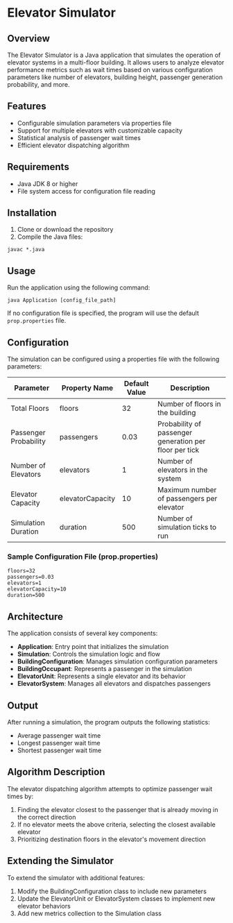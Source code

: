 # Elevator Simulator

## Overview
The Elevator Simulator is a Java application that simulates the operation of elevator systems in a multi-floor building. It allows users to analyze elevator performance metrics such as wait times based on various configuration parameters like number of elevators, building height, passenger generation probability, and more.

## Features
- Configurable simulation parameters via properties file
- Support for multiple elevators with customizable capacity
- Statistical analysis of passenger wait times
- Efficient elevator dispatching algorithm

## Requirements
- Java JDK 8 or higher
- File system access for configuration file reading

## Installation
1. Clone or download the repository
2. Compile the Java files:
```
javac *.java
```

## Usage
Run the application using the following command:
```
java Application [config_file_path]
```

If no configuration file is specified, the program will use the default `prop.properties` file.

## Configuration
The simulation can be configured using a properties file with the following parameters:

| Parameter | Property Name | Default Value | Description |
|-----------|---------------|---------------|-------------|
| Total Floors | floors | 32 | Number of floors in the building |
| Passenger Probability | passengers | 0.03 | Probability of passenger generation per floor per tick |
| Number of Elevators | elevators | 1 | Number of elevators in the system |
| Elevator Capacity | elevatorCapacity | 10 | Maximum number of passengers per elevator |
| Simulation Duration | duration | 500 | Number of simulation ticks to run |

### Sample Configuration File (prop.properties)
```
floors=32
passengers=0.03
elevators=1
elevatorCapacity=10
duration=500
```

## Architecture
The application consists of several key components:

- **Application**: Entry point that initializes the simulation
- **Simulation**: Controls the simulation logic and flow
- **BuildingConfiguration**: Manages simulation configuration parameters
- **BuildingOccupant**: Represents a passenger in the simulation
- **ElevatorUnit**: Represents a single elevator and its behavior
- **ElevatorSystem**: Manages all elevators and dispatches passengers

## Output
After running a simulation, the program outputs the following statistics:
- Average passenger wait time
- Longest passenger wait time
- Shortest passenger wait time

## Algorithm Description
The elevator dispatching algorithm attempts to optimize passenger wait times by:
1. Finding the elevator closest to the passenger that is already moving in the correct direction
2. If no elevator meets the above criteria, selecting the closest available elevator
3. Prioritizing destination floors in the elevator's movement direction

## Extending the Simulator
To extend the simulator with additional features:
1. Modify the BuildingConfiguration class to include new parameters
2. Update the ElevatorUnit or ElevatorSystem classes to implement new elevator behaviors
3. Add new metrics collection to the Simulation class
